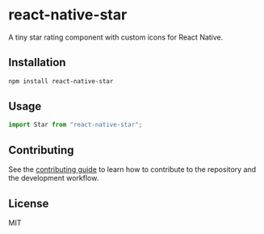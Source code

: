# react-native-star

A tiny star rating component with custom icons for React Native.

## Installation

```sh
npm install react-native-star
```

## Usage

```js
import Star from "react-native-star";
```

## Contributing

See the [contributing guide](CONTRIBUTING.md) to learn how to contribute to the repository and the development workflow.

## License

MIT

<!--

git commit -m "your-msg" --no-verify

Get started with the project:

  $ yarn

Run the example app on iOS:

  $ yarn example ios

Run the example app on Android:

  $ react-native run-android
  $ yarn example android
  $ react-native start

https://reactnative.dev/docs/running-on-device

-->


<!--

$ lsusb
$ adb devices

-->

